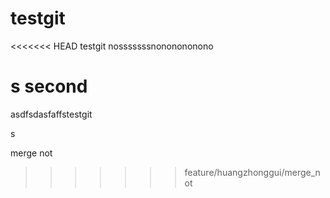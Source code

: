 # testgit
<<<<<<< HEAD
testgit
nosssssssnononononono


s
second
=======
asdfsdasfaffstestgit


s

merge not
>>>>>>> feature/huangzhonggui/merge_not
